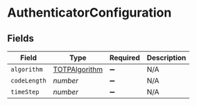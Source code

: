 # AuthenticatorConfiguration


## Fields

| Field                                                 | Type                                                  | Required                                              | Description                                           |
| ----------------------------------------------------- | ----------------------------------------------------- | ----------------------------------------------------- | ----------------------------------------------------- |
| `algorithm`                                           | [TOTPAlgorithm](../../models/shared/totpalgorithm.md) | :heavy_minus_sign:                                    | N/A                                                   |
| `codeLength`                                          | *number*                                              | :heavy_minus_sign:                                    | N/A                                                   |
| `timeStep`                                            | *number*                                              | :heavy_minus_sign:                                    | N/A                                                   |